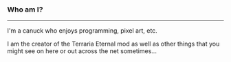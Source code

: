### Who am I?

---

I'm a canuck who enjoys programming, pixel art, etc.

I am the creator of the Terraria Eternal mod as well as
other things that you might see on here or out across the net
sometimes...
